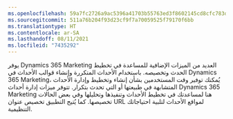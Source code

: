 ```yaml
---
ms.openlocfilehash: 59a7fc2726a9ac5396a41703b55763ed3f8602145cd8cfc783d2b0883a8c2f48
ms.sourcegitcommit: 511a76b204f93d23cf9f7a70059525f79170f6bb
ms.translationtype: HT
ms.contentlocale: ar-SA
ms.lasthandoff: 08/11/2021
ms.locfileid: "7435292"
---
```

يوفر Dynamics 365 Marketing العديد من الميزات الإضافية للمساعدة في تخطيط الحدث وتخصيصه. باستخدام الأحداث المتكررة وإنشاء قوالب الأحداث في Dynamics 365 Marketing، يُمكنك توفير وقت المستخدمين بشأن إنشاء وتخطيط وإدارة الأحداث المتشابهة في طبيعتها أو التي تحدث بتكرار. تتوفر ميزات إدارة أحداث Dynamics 365 Marketing هنا لمساعدتك في تخطيط الأحداث وتنفيذها وتحليلها وفي بعض الحالات تخصيصها. كما يُتيح التطبيق تخصيص عنوان URL لمواقع الأحداث لتلبية احتياجاتك التنظيمية.
